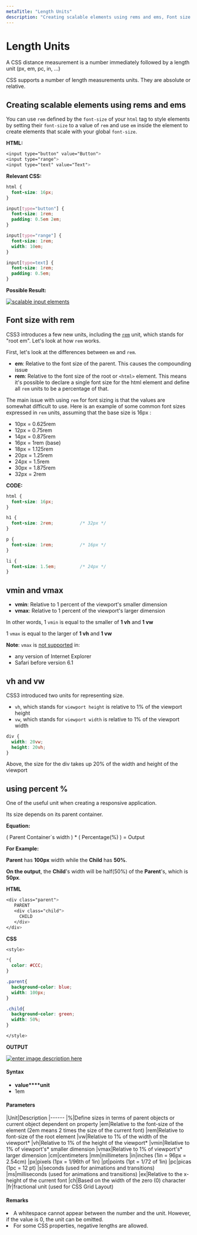 ```yaml
---
metaTitle: "Length Units"
description: "Creating scalable elements using rems and ems, Font size with rem, vmin and vmax, vh and vw, using percent %"
---
```


# Length Units


A CSS distance measurement is a number immediately followed by a length unit (px, em, pc, in, …)

CSS supports a number of length measurements units. They are absolute or relative.



## Creating scalable elements using rems and ems


You can use `rem` defined by the `font-size` of your `html` tag to style elements by setting their `font-size` to a value of `rem` and use `em` inside the element to create  elements that scale with your global `font-size`.

**HTML:**

```css
<input type="button" value="Button">
<input type="range">
<input type="text" value="Text">

```

**Relevant CSS:**

```css
html {
  font-size: 16px;
}

input[type="button"] {
  font-size: 1rem;
  padding: 0.5em 2em;
}

input[type="range"] {
  font-size: 1rem;
  width: 10em;
}

input[type=text] {
  font-size: 1rem;
  padding: 0.5em;
}

```

**Possible Result:**

[<img src="https://i.stack.imgur.com/Klztk.gif" alt="scalable input elements" />](https://i.stack.imgur.com/Klztk.gif)



## Font size with rem


CSS3 introduces a few new units, including the [`rem`](https://www.w3.org/TR/css-values/#font-relative-lengths) unit, which stands for "root em". Let's look at how `rem` works.

First, let's look at the differences between `em` and `rem`.

- **em**: Relative to the font size of the parent. This causes the compounding issue
- **rem**: Relative to the font size of the root or `<html>` element. This means it's possible to declare a single font size for the html element and define all `rem` units to be a percentage of that.

The main issue with using `rem` for font sizing is that the values are somewhat difficult to use. Here is an example of some common font sizes expressed in `rem` units, assuming that the base size is 16px :

- 10px = 0.625rem
- 12px = 0.75rem
- 14px = 0.875rem
- 16px = 1rem (base)
- 18px = 1.125rem
- 20px = 1.25rem
- 24px = 1.5rem
- 30px = 1.875rem
- 32px = 2rem

**CODE:**

```css
html { 
  font-size: 16px; 
}

h1 { 
  font-size: 2rem;          /* 32px */
}

p { 
  font-size: 1rem;          /* 16px */ 
}

li { 
  font-size: 1.5em;         /* 24px */
}

```



## vmin and vmax


- **vmin**: Relative to 1 percent of the viewport's smaller dimension
- **vmax**: Relative to 1 percent of the viewport's larger dimension

In other words, 1 `vmin` is equal to the smaller of **1 vh** and **1 vw**

1 `vmax` is equal to the larger of **1 vh** and **1 vw**

**Note**: `vmax` is [not supported](http://caniuse.com/#feat=viewport-units) in:

- any version of Internet Explorer
- Safari before version 6.1



## vh and vw


CSS3 introduced two units for representing size.

- `vh`, which stands for `viewport height` is relative to 1% of the viewport height
- `vw`, which stands for `viewport width` is relative to 1% of the viewport width

```css
div { 
  width: 20vw; 
  height: 20vh;
}

```

Above, the size for the div takes up 20% of the width and height of the viewport



## using percent %


One of the useful unit when creating a responsive application.

Its size depends on its parent container.

**Equation:**

> 
( Parent Container`s width ) * ( Percentage(%) ) = Output


**For Example:**

**Parent** has **100px** width while the **Child** has **50%**.

**On the output**, the **Child**'s width  will be half(50%) of the **Parent**'s,  which is **50px**.

**HTML**

```css
<div class="parent">
   PARENT
   <div class="child">
     CHILD
   </div>
</div>

```

**CSS**

```css
<style>

*{
  color: #CCC;
}

.parent{
  background-color: blue;
  width: 100px;
}

.child{
  background-color: green;
  width: 50%;
}

</style>

```

**OUTPUT**

[<img src="http://i.stack.imgur.com/t6pPl.png" alt="enter image description here" />](http://i.stack.imgur.com/t6pPl.png)



#### Syntax


- **value****unit**
- 1em



#### Parameters


|Unit|Description
|------
|%|Define sizes in terms of parent objects or current object dependent on property
|em|Relative to the font-size of the element (2em means 2 times the size of the current font)
|rem|Relative to font-size of the root element
|vw|Relative to 1% of the width of the viewport*
|vh|Relative to 1% of the height of the viewport*
|vmin|Relative to 1% of viewport's* smaller dimension
|vmax|Relative to 1% of viewport's* larger dimension
|cm|centimeters
|mm|millimeters
|in|inches (1in = 96px = 2.54cm)
|px|pixels (1px = 1/96th of 1in)
|pt|points (1pt = 1/72 of 1in)
|pc|picas (1pc = 12 pt)
|s|seconds (used for animations and transitions)
|ms|milliseconds (used for animations and transitions)
|ex|Relative to the x-height of the current font
|ch|Based on the width of the zero (0) character
|fr|fractional unit (used for CSS Grid Layout)



#### Remarks


<li>
A whitespace cannot appear between the number and the unit. However, if the value is 0, the unit can be omitted.
</li>
<li>
For some CSS properties, negative lengths are allowed.
</li>

